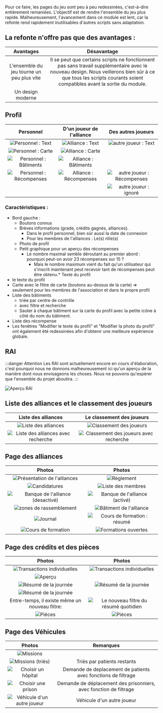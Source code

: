 Pour ce faire, les pages du jeu sont peu à peu redessinées, c'est-à-dire entièrement remaniées. 
L'objectif est de rendre l'ensemble du jeu plus rapide. 
Malheureusement, l'avancement dans ce module est lent, car la refonte rend rapidement inutilisables d'autres scripts sans adaptation.

## La refonte n'offre pas que des avantages :

|                 Avantages                 |                                                Désavantage                                                |
| :---------------------------------------: |:------------------------------------------------------------------------------------------------------------------------------------------------------------------------------------------------------------------:|
| L'ensemble du jeu tourne un peu plus vite |  Il se peut que certains scripts ne fonctionnent pas sans travail supplémentaire avec le nouveau design. Nous veillerons bien sûr à ce que tous les scripts courants soient compatibles avant la sortie du module. |
|             Un design moderne             |                                                                                                                                                                                                                    |

## Profil 

|                       Personnel                        |                    D'un joueur de l'alliance                     |                    Des autres joueurs                     |
|:------------------------------------------------------:|:----------------------------------------------------------------:|:---------------------------------------------------------:|
| ![Personnel : Text](profiles/self/text.png)            | ![Alliance : Text](profiles/alliance_members/text.png)           | ![autre joueur : Text](profiles/others/text.png)          |
| ![Personnel : Carte](profiles/self/map.png)            | ![Alliance : Carte](profiles/alliance_members/map.png)           |                                                           |
| ![Personnel : Bâtiments](profiles/self/buildings.png)  | ![Alliance : Bâtiments](profiles/alliance_members/buildings.png) |                                                           |
| ![Personnel : Récompenses](profiles/self/awards.png)   | ![Alliance : Récompenses](profiles/alliance_members/awards.png)  | ![autre joueur : Récompenses](profiles/others/awards.png) |
|                                                        |                                                                  | ![autre joueur : ignoré](profiles/others/ignore.png)      |

### Caractéristiques :

* Bord gauche :
	* Boutons connus
	* Brèves informations (grade, crédits gagnés, alliances).
		* Dans le profil personnel, bien sûr aussi la date de connexion
		* Pour les membres de l'alliances : Le(s) rôle(s)
	* Photo de profil
	* Petit graphique pour un aperçu des récompenses
		* Le nombre maximal semble déroutant au premier abord : pourquoi peut-on avoir 23 récompenses sur 15 ? 
		  * Mais le nombre maximum vient du fait qu'un utilisateur qui s'inscrit maintenant peut recevoir tant de récompenses peut être obtenu.* Texte du profil
* le texte du profil
* Carte avec le filtre de carte (boutons au-dessus de la carte) => seulement pour les membres de l'association et dans le propre profil
* Liste des bâtiments
	* triée par centre de contrôle
	* avec filtre et recherche
	* Sauter à chaque bâtiment sur la carte du profil avec la petite icône à côté du nom du bâtiment.
* Liste des récompense
* Les fenêtres "Modifier le texte du profil" et "Modifier la photo du profil" ont également été redessinées afin d'obtenir une meilleure expérience globale.

## RAI

:::danger Attention
Les RAI sont actuellement encore en cours d'élaboration, c'est pourquoi nous ne donnons malheureusement ici qu'un aperçu de la manière dont nous envisageons les choses.
Nous ne pouvons qu'espérer que l'ensemble du projet aboutira.
:::

![Aperçu RAI](aao/overview.png)

## Liste des alliances et le classement des joueurs

|                       Liste des alliances                       |                   Le classement des joueurs                  |
|:---------------------------------------------------------------:|:------------------------------------------------------------:|
| ![Liste des alliances](alliance_list/list.png)                  | ![Classement des joueurs](toplist/list.png)                  | 
| ![Liste des alliances avec recherche](alliance_list/search.png) | ![Classement des joueurs avec recherche](toplist/search.png) | 
	
## Page des alliances

|                               Photos                              |                              Photos                               |
|:-----------------------------------------------------------------:|:-----------------------------------------------------------------:|
| ![Présentation de l'alliances](alliances/intro.png)               | ![Règlement](alliances/rules.png)                                 | 
| ![Candidatures](alliances/applications.png)                       | ![Liste des membres](alliances/members.png)                       | 
| ![Banque de l'alliance (desactivé)](alliances/funds_disabled.png) | ![Banque de l'alliance (activé)](alliances/funds_enabled.png)     | 
| ![zones de rassemblement](alliances/staging_areas.png)            | ![Bâtiment de l'alliance](alliances/buildings.png)                |
| ![Journal](alliances/protocol.png)                                | ![Cours de formation : résumé](alliances/schoolings/overview.png) | 
| ![Cours de formation](alliances/schoolings/own.png)               | ![Formations ouvertes](alliances/schoolings/alliance.png)         | 

## Page des crédits et des pièces

|                               Photos                                |                                 Photos                                 |
|:-------------------------------------------------------------------:|:----------------------------------------------------------------------:|
| ![Transactions individuelles](credits/credits_list.png)             | ![Transactions individuelles](credits/credits_list_multiple_pages.png) | 
| ![Aperçu](credits/credits_summary.png)                              |                                                                        | 
| ![Résumé de la journée](credits/credits_daily.png)                  | ![Résumé de la journée](credits/credits_daily_filter.png)              | 
| ![Résumé de la journée](credits/credits_daily_filter_yesterday.png) |                                                                        | 
| Entre-temps, il existe même un nouveau filtre:                      | ![Le nouveau filtre du résumé quotidien](credits/daily_new_filter.png) |
| ![Piéces](credits/coins.png)                                        | ![Piéces](credits/coins_multiple_pages.png)                            |

## Page des Véhicules

|                           Photos                           |                              Remarques                              |
|:----------------------------------------------------------:|:-------------------------------------------------------------------:|
| ![Missions](vehicles/missions.png)                         |                                                                     |
| ![Missions (triés)](vehicles/missions_sorted.png)          | Triés par patients restants                                         |
| ![Choisir un hôpital](vehicles/choose_hospital.png)        | Demande de deplacement de patients avec fonctions de filtrage       |
| ![Choisir une prison](vehicles/choose_prison.png)          | Demande de déplacement des prisonniers, avec fonction de filtrage   |
| ![Véhicule d'un autre joueur](vehicles/other_player.png)   | Véhicule d'un autre joueur                                          |
